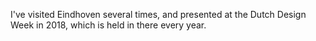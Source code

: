 I've visited Eindhoven several times, and presented at the Dutch Design Week in 2018, which is held in there every year.
